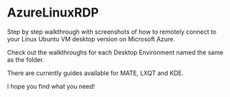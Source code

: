 # AzureLinuxRDP
Step by step walkthrough with screenshots of how to remotely connect to your Linux Ubuntu VM desktop version on Microsoft Azure.

Check out the walkthroughs for each Desktop Environment named the same as the folder.

There are currently guides available for MATE, LXQT and KDE.

I hope you find what you need!
